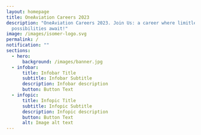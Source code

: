 ```yaml
---
layout: homepage
title: OneAviation Careers 2023
description: "OneAviation Careers 2023. Join Us: a career where limitless
  possibilities await!"
image: /images/isomer-logo.svg
permalink: /
notification: ""
sections:
  - hero:
      background: /images/banner.jpg
  - infobar:
      title: Infobar Title
      subtitle: Infobar Subtitle
      description: Infobar description
      button: Button Text
  - infopic:
      title: Infopic Title
      subtitle: Infopic Subtitle
      description: Infopic description
      button: Button Text
      alt: Image alt text
---
```

